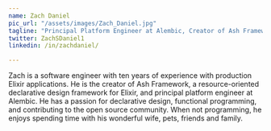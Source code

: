 ```yaml
---
name: Zach Daniel
pic_url: "/assets/images/Zach_Daniel.jpg"
tagline: "Principal Platform Engineer at Alembic, Creator of Ash Framework"
twitter: ZachSDaniel1
linkedin: /in/zachdaniel/

---
```

Zach is a software engineer with ten years of experience with production Elixir applications. He is the creator of Ash Framework, a resource-oriented declarative design framework for Elixir, and principal platform engineer at Alembic. He has a passion for declarative design, functional programming, and contributing to the open source community. When not programming, he enjoys spending time with his wonderful wife, pets, friends and family.
